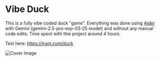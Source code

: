 # Vibe Duck

This is a fully vibe coded duck "game". Everything was done using [Aider](https://aider.chat) with Gemini (gemini-2.5-pro-exp-03-25 model) and without any manual code edits.
Time spent with this project around 4 hours.

Test here: https://jruot.com/duck

![Cover Image](https://jruot.com/duck/duck.png)
